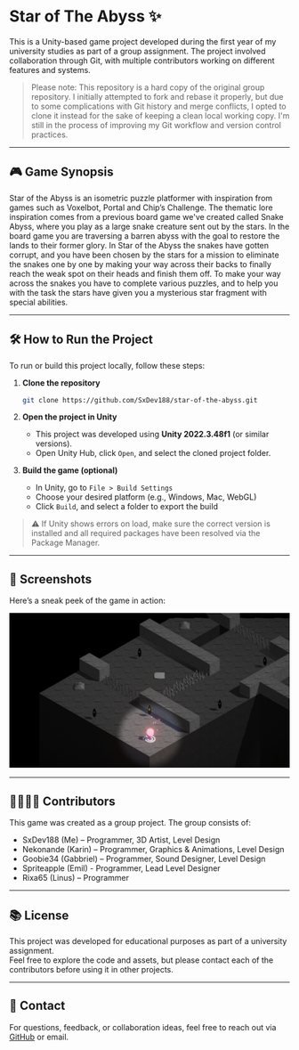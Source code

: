 # Star of The Abyss ✨

This is a Unity-based game project developed during the first year of my university studies as part of a group assignment. The project involved collaboration through Git, with multiple contributors working on different features and systems.

> Please note:  This repository is a hard copy of the original group repository. I initially attempted to fork and rebase it properly, but due to some complications with Git history and merge conflicts, I opted to clone it instead for the sake of keeping a clean local working copy. I'm still in the process of improving my Git workflow and version control practices.

--- 

## 🎮 Game Synopsis

Star of the Abyss is an isometric puzzle platformer with inspiration from games such as Voxelbot, Portal and Chip’s Challenge. The thematic lore inspiration comes from a previous board game we've created called Snake Abyss, where you play as a large snake creature sent out by the stars. In the board game you are traversing a barren abyss with the goal to restore the lands to their former glory. In Star of the Abyss the snakes have gotten corrupt, and you have been chosen by the stars for a mission to eliminate the snakes one by one by making your way across their backs to finally reach the weak spot on their heads and finish them off. To make your way across the snakes you have to complete various puzzles, and to help you with the task the stars have given you a mysterious star fragment with special abilities.

---

## 🛠️ How to Run the Project

To run or build this project locally, follow these steps:

1. **Clone the repository**  
   ```bash
   git clone https://github.com/SxDev188/star-of-the-abyss.git
   ```

2. **Open the project in Unity**  
   - This project was developed using **Unity 2022.3.48f1** (or similar versions).  
   - Open Unity Hub, click `Open`, and select the cloned project folder.

3. **Build the game (optional)**  
   - In Unity, go to `File > Build Settings`  
   - Choose your desired platform (e.g., Windows, Mac, WebGL)  
   - Click `Build`, and select a folder to export the build

> ⚠️ If Unity shows errors on load, make sure the correct version is installed and all required packages have been resolved via the Package Manager.

---

## 📸 Screenshots

Here’s a sneak peek of the game in action:

![Gameplay Screenshot](./screenshots/gameplay1.png)

---

## 👨‍👩‍👧‍👦 Contributors

This game was created as a group project. The group consists of:
- SxDev188 (Me)  – Programmer, 3D Artist, Level Design
- Nekonande (Karin) – Programmer, Graphics & Animations, Level Design
- Goobie34 (Gabbriel) – Programmer, Sound Designer, Level Design
- Spriteapple (Emil) - Programmer, Lead Level Designer
- Rixa65 (Linus) – Programmer

---

## 📚 License

This project was developed for educational purposes as part of a university assignment.  
Feel free to explore the code and assets, but please contact each of the contributors before using it in other projects.

---

## 💬 Contact

For questions, feedback, or collaboration ideas, feel free to reach out via [GitHub](https://github.com/SxDev188) or email.
